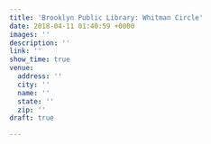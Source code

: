 ```yaml
---
title: 'Brooklyn Public Library: Whitman Circle'
date: 2018-04-11 01:40:59 +0000
images: ''
description: ''
link: ''
show_time: true
venue:
  address: ''
  city: ''
  name: ''
  state: ''
  zip: ''
draft: true

---
```

